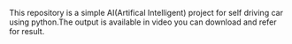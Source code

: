 This  repository is a simple AI(Artifical Intelligent) project for self driving car using python.The output is available in video you can download and refer for result.
